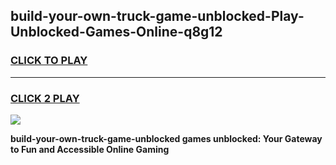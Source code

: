 
## build-your-own-truck-game-unblocked-Play-Unblocked-Games-Online-q8g12
<h3>
<a href="https://premium76.site?title=build-your-own-truck-game-unblocked&ref=25A">CLICK TO PLAY</a></h3>
<hr>

<h3>
<a href="https://premium76.site?title=build-your-own-truck-game-unblocked&ref=25A">CLICK 2 PLAY</a>
  
</h3>

<a href="https://premium76.site?title=build-your-own-truck-game-unblocked&ref=25A"><img src="https://clearcache.store/games.png"></a>


**build-your-own-truck-game-unblocked games unblocked: Your Gateway to Fun and Accessible Online Gaming**
